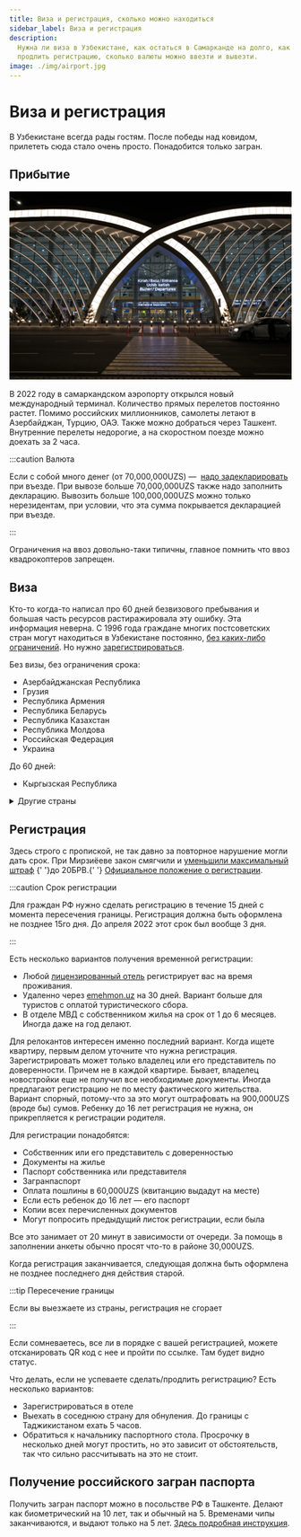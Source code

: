 ```yaml
---
title: Виза и регистрация, сколько можно находиться
sidebar_label: Виза и регистрация
description:
  Нужна ли виза в Узбекистане, как остаться в Самарканде на долго, как сделать и
  продлить регистрацию, сколько валюты можно ввезти и вывезти.
image: ./img/airport.jpg
---
```


# Виза и регистрация

В Узбекистане всегда рады гостям. После победы над ковидом, прилететь сюда стало
очень просто. Понадобится только загран.

## Прибытие

![Аэропорт](img/airport.jpg)

В 2022 году в самаркандском аэропорту открылся новый международный терминал.
Количество прямых перелетов постоянно растет. Помимо российских миллионников,
самолеты летают в Азербайджан, Турцию, ОАЭ. Также можно добраться через Ташкент.
Внутренние перелеты недорогие, а на скоростном поезде можно доехать за 2 часа.

:::caution Валюта

Если с собой много денег (от 70,000,000UZS) —
&nbsp;[надо задекларировать](https://lex.uz/docs/3540206#3541827) при въезде.
При вывозе больше 70,000,000UZS также надо заполнить декларацию. Вывозить больше
100,000,000UZS можно только нерезидентам, при условии, что эта сумма покрывается
декларацией при въезде.

:::

Ограничения на ввоз довольно-таки типичны, главное помнить что ввоз
квадрокоптеров запрещен.

## Виза

Кто-то когда-то написал про 60 дней безвизового пребывания и большая часть
ресурсов растиражировала эту ошибку. Эта информация неверна. С 1996 года
граждане многих постсоветских стран могут находиться в Узбекистане постоянно,
[без каких-либо ограничений](https://lex.uz/mobileact/513096#4573817). Но нужно
[зарегистрироваться](#регистрация).

Без визы, без ограничения срока:

- Азербайджанская Республика
- Грузия
- Республика Армения
- Республика Беларусь
- Республика Казахстан
- Республика Молдова
- Российская Федерация
- Украина

До 60 дней:

- Кыргызская Республика

<details>
  <summary>Другие страны</summary>

До 30 дней:

- Австралийский Союз
- Австрийская Республика
- Аргентинская Республика
- Босния и Герцеговина
- Ватикан
- Великое Герцогство Люксембурга
- Венгрия
- Государство Бруней-Даруссалам
- Государство Израиль
- Греческая Республика
- Ирландия
- Исландия
- Итальянская Республика
- Канада
- Княжество Андорра
- Княжество Лихтенштейн
- Княжество Монако
- Королевство Бельгия
- Королевство Дания
- Королевство Испания
- Королевство Нидерланды
- Королевство Норвегия
- Королевство Швеция
- Латвийская Республика
- Литовская Республика
- Малайзия
- Монголия
- Новая Зеландия
- Объединенные Арабские Эмираты
- Португальская Республика
- Республика Болгария
- Республика Индонезия
- Республика Кипр
- Республика Корея
- Республика Мальта
- Республика Польша
- Республика Сан-Марино
- Республика Сербия
- Республика Словения
- Республика Таджикистан
- Республика Хорватия
- Республика Чили
- Румыния
- Сингапур
- Словацкая Республика
- Соединённое Королевство Великобритании и Северной Ирландии
- Турецкая Республика
- Федеративная Республика Бразилия
- Федеративная Республика Германия
- Финляндская Республика
- Французская Республика
- Черногория
- Чешская Республика
- Швейцарская Конфедерация
- Эстонская Республика
- Япония
- Антигуа и Барбуда
- Барбадос
- Белиз
- Гренада
- Доминиканская Республика
- Мексиканские Соединенные Штаты
- Республика Гватемала
- Республика Гондурас
- Республика Коста-Рика
- Республика Куба
- Республика Никарагуа
- Республика Панама
- Республика Тринидад и Тобаго
- Республика Эль-Сальвадор
- Сент-Винсент и Гренадины
- Сент-Люсия
- Содружество Багамских Островов
- Содружество Доминики
- Федерация Сент-Китс и Невис
- Ямайка

До 7 дней:

- Китайская Народная Республика, включая Гонконг

</details>

## Регистрация

Здесь строго с пропиской, не так давно за повторное нарушение могли дать срок.
При Мирзиёеве закон смягчили и
[уменьшили максимальный штраф](https://www.norma.uz/novoe_v_zakonodatelstve/sankcii_za_narusheniya_pravil_prebyvaniya_peresmotreli)
{' '}до 20БРВ.{' '}
[Официальное положение о регистрации](https://lex.uz/ru/docs/4015759).

:::caution Срок регистрации

Для граждан РФ нужно сделать регистрацию в течение 15 дней с момента пересечения
границы. Регистрация должна быть оформлена не позднее 15го дня. До апреля 2022
этот срок был вообще 3 дня.

:::

Есть несколько вариантов получения временной регистрации:

- Любой
  [лицензированный отель](https://uzbektourism.uz/ru/committee/spisokgostin)
  регистрирует вас на время проживания.
- Удаленно через [emehmon.uz](https://emehmon.uz/) на 30 дней. Вариант больше
  для туристов с оплатой туристического сбора.
- В отделе МВД с собственником жилья на срок от 1 до 6 месяцев. Иногда даже на
  год делают.

Для релокантов интересен именно последний вариант. Когда ищете квартиру, первым
делом уточните что нужна регистрация. Зарегистрировать может только владелец или
его представитель по доверенности. Причем не в каждой квартире. Бывает, владелец
новостройки еще не получил все необходимые документы. Иногда предлагают
регистрацию не по месту фактического жительства. Вариант спорный, потому-что за
это могут оштрафовать на 900,000UZS (вроде бы) сумов. Ребенку до 16 лет
регистрация не нужна, он прикрепляется к регистрации родителя.

Для регистрации понадобятся:

- Собственник или его представитель с доверенностью
- Документы на жилье
- Паспорт собственника или представителя
- Загранпаспорт
- Оплата пошлины в 60,000UZS (квитанцию выдадут на месте)
- Если есть ребенок до 16 лет — его паспорт
- Копии всех перечисленных документов
- Могут попросить предыдущий листок регистрации, если была

Все это занимает от 20 минут в зависимости от очереди. За помощь в заполнении
анкеты обычно просят что-то в районе 30,000UZS.

Когда регистрация заканчивается, следующая должна быть оформлена не позднее
последнего дня действия старой.

:::tip Пересечение границы

Если вы выезжаете из страны, регистрация не сгорает

:::

Если сомневаетесь, все ли в порядке с вашей регистрацией, можете отсканировать
QR код с нее и пройти по ссылке. Там будет видно статус.

Что делать, если не успеваете сделать/продлить регистрацию? Есть несколько
вариантов:

- Зарегистрироваться в отеле
- Выехать в соседнюю страну для обнуления. До границы с Таджикистаном ехать 5
  часов.
- Обратиться к начальнику паспортного стола. Просрочку в несколько дней могут
  простить, но это зависит от обстоятельств, так что сильно рассчитывать на это
  не стоит.

## Получение российского загран паспорта

Получить загран паспорт можно в посольстве РФ в Ташкенте. Делают как
биометрический на 10 лет, так и обычный на 5. Временами чипы заканчиваются, и
выдают только на 5 лет.
[Здесь подробная инструкция](https://telegra.ph/Poluchenie-biometricheskogo-zagran-pasporta-RF-na-10-let-cherez-posolstvo-RF-v-Tashkente-Aktualno-na-1-fevralya-2023-goda-02-05).
